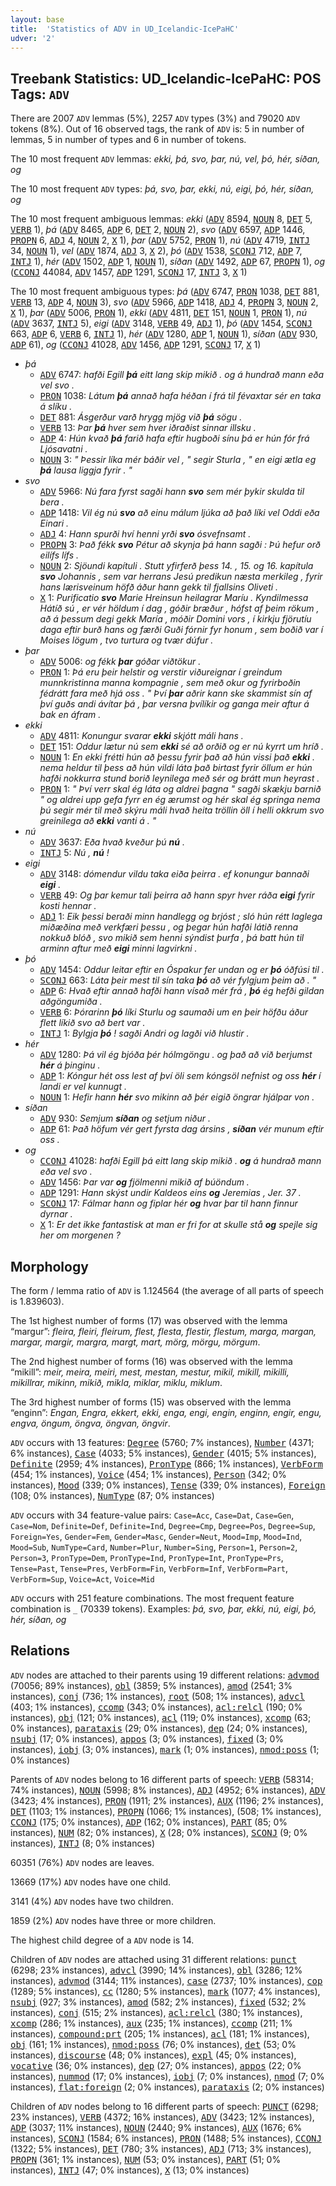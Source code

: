 ```yaml
---
layout: base
title:  'Statistics of ADV in UD_Icelandic-IcePaHC'
udver: '2'
---
```


## Treebank Statistics: UD_Icelandic-IcePaHC: POS Tags: `ADV`

There are 2007 `ADV` lemmas (5%), 2257 `ADV` types (3%) and 79020 `ADV` tokens (8%).
Out of 16 observed tags, the rank of `ADV` is: 5 in number of lemmas, 5 in number of types and 6 in number of tokens.

The 10 most frequent `ADV` lemmas: <em>ekki, þá, svo, þar, nú, vel, þó, hér, síðan, og</em>

The 10 most frequent `ADV` types:  <em>þá, svo, þar, ekki, nú, eigi, þó, hér, síðan, og</em>

The 10 most frequent ambiguous lemmas: <em>ekki</em> (<tt><a href="is_icepahc-pos-ADV.html">ADV</a></tt> 8594, <tt><a href="is_icepahc-pos-NOUN.html">NOUN</a></tt> 8, <tt><a href="is_icepahc-pos-DET.html">DET</a></tt> 5, <tt><a href="is_icepahc-pos-VERB.html">VERB</a></tt> 1), <em>þá</em> (<tt><a href="is_icepahc-pos-ADV.html">ADV</a></tt> 8465, <tt><a href="is_icepahc-pos-ADP.html">ADP</a></tt> 6, <tt><a href="is_icepahc-pos-DET.html">DET</a></tt> 2, <tt><a href="is_icepahc-pos-NOUN.html">NOUN</a></tt> 2), <em>svo</em> (<tt><a href="is_icepahc-pos-ADV.html">ADV</a></tt> 6597, <tt><a href="is_icepahc-pos-ADP.html">ADP</a></tt> 1446, <tt><a href="is_icepahc-pos-PROPN.html">PROPN</a></tt> 6, <tt><a href="is_icepahc-pos-ADJ.html">ADJ</a></tt> 4, <tt><a href="is_icepahc-pos-NOUN.html">NOUN</a></tt> 2, <tt><a href="is_icepahc-pos-X.html">X</a></tt> 1), <em>þar</em> (<tt><a href="is_icepahc-pos-ADV.html">ADV</a></tt> 5752, <tt><a href="is_icepahc-pos-PRON.html">PRON</a></tt> 1), <em>nú</em> (<tt><a href="is_icepahc-pos-ADV.html">ADV</a></tt> 4719, <tt><a href="is_icepahc-pos-INTJ.html">INTJ</a></tt> 34, <tt><a href="is_icepahc-pos-NOUN.html">NOUN</a></tt> 1), <em>vel</em> (<tt><a href="is_icepahc-pos-ADV.html">ADV</a></tt> 1874, <tt><a href="is_icepahc-pos-ADJ.html">ADJ</a></tt> 3, <tt><a href="is_icepahc-pos-X.html">X</a></tt> 2), <em>þó</em> (<tt><a href="is_icepahc-pos-ADV.html">ADV</a></tt> 1538, <tt><a href="is_icepahc-pos-SCONJ.html">SCONJ</a></tt> 712, <tt><a href="is_icepahc-pos-ADP.html">ADP</a></tt> 7, <tt><a href="is_icepahc-pos-INTJ.html">INTJ</a></tt> 1), <em>hér</em> (<tt><a href="is_icepahc-pos-ADV.html">ADV</a></tt> 1502, <tt><a href="is_icepahc-pos-ADP.html">ADP</a></tt> 1, <tt><a href="is_icepahc-pos-NOUN.html">NOUN</a></tt> 1), <em>síðan</em> (<tt><a href="is_icepahc-pos-ADV.html">ADV</a></tt> 1492, <tt><a href="is_icepahc-pos-ADP.html">ADP</a></tt> 67, <tt><a href="is_icepahc-pos-PROPN.html">PROPN</a></tt> 1), <em>og</em> (<tt><a href="is_icepahc-pos-CCONJ.html">CCONJ</a></tt> 44084, <tt><a href="is_icepahc-pos-ADV.html">ADV</a></tt> 1457, <tt><a href="is_icepahc-pos-ADP.html">ADP</a></tt> 1291, <tt><a href="is_icepahc-pos-SCONJ.html">SCONJ</a></tt> 17, <tt><a href="is_icepahc-pos-INTJ.html">INTJ</a></tt> 3, <tt><a href="is_icepahc-pos-X.html">X</a></tt> 1)

The 10 most frequent ambiguous types:  <em>þá</em> (<tt><a href="is_icepahc-pos-ADV.html">ADV</a></tt> 6747, <tt><a href="is_icepahc-pos-PRON.html">PRON</a></tt> 1038, <tt><a href="is_icepahc-pos-DET.html">DET</a></tt> 881, <tt><a href="is_icepahc-pos-VERB.html">VERB</a></tt> 13, <tt><a href="is_icepahc-pos-ADP.html">ADP</a></tt> 4, <tt><a href="is_icepahc-pos-NOUN.html">NOUN</a></tt> 3), <em>svo</em> (<tt><a href="is_icepahc-pos-ADV.html">ADV</a></tt> 5966, <tt><a href="is_icepahc-pos-ADP.html">ADP</a></tt> 1418, <tt><a href="is_icepahc-pos-ADJ.html">ADJ</a></tt> 4, <tt><a href="is_icepahc-pos-PROPN.html">PROPN</a></tt> 3, <tt><a href="is_icepahc-pos-NOUN.html">NOUN</a></tt> 2, <tt><a href="is_icepahc-pos-X.html">X</a></tt> 1), <em>þar</em> (<tt><a href="is_icepahc-pos-ADV.html">ADV</a></tt> 5006, <tt><a href="is_icepahc-pos-PRON.html">PRON</a></tt> 1), <em>ekki</em> (<tt><a href="is_icepahc-pos-ADV.html">ADV</a></tt> 4811, <tt><a href="is_icepahc-pos-DET.html">DET</a></tt> 151, <tt><a href="is_icepahc-pos-NOUN.html">NOUN</a></tt> 1, <tt><a href="is_icepahc-pos-PRON.html">PRON</a></tt> 1), <em>nú</em> (<tt><a href="is_icepahc-pos-ADV.html">ADV</a></tt> 3637, <tt><a href="is_icepahc-pos-INTJ.html">INTJ</a></tt> 5), <em>eigi</em> (<tt><a href="is_icepahc-pos-ADV.html">ADV</a></tt> 3148, <tt><a href="is_icepahc-pos-VERB.html">VERB</a></tt> 49, <tt><a href="is_icepahc-pos-ADJ.html">ADJ</a></tt> 1), <em>þó</em> (<tt><a href="is_icepahc-pos-ADV.html">ADV</a></tt> 1454, <tt><a href="is_icepahc-pos-SCONJ.html">SCONJ</a></tt> 663, <tt><a href="is_icepahc-pos-ADP.html">ADP</a></tt> 6, <tt><a href="is_icepahc-pos-VERB.html">VERB</a></tt> 6, <tt><a href="is_icepahc-pos-INTJ.html">INTJ</a></tt> 1), <em>hér</em> (<tt><a href="is_icepahc-pos-ADV.html">ADV</a></tt> 1280, <tt><a href="is_icepahc-pos-ADP.html">ADP</a></tt> 1, <tt><a href="is_icepahc-pos-NOUN.html">NOUN</a></tt> 1), <em>síðan</em> (<tt><a href="is_icepahc-pos-ADV.html">ADV</a></tt> 930, <tt><a href="is_icepahc-pos-ADP.html">ADP</a></tt> 61), <em>og</em> (<tt><a href="is_icepahc-pos-CCONJ.html">CCONJ</a></tt> 41028, <tt><a href="is_icepahc-pos-ADV.html">ADV</a></tt> 1456, <tt><a href="is_icepahc-pos-ADP.html">ADP</a></tt> 1291, <tt><a href="is_icepahc-pos-SCONJ.html">SCONJ</a></tt> 17, <tt><a href="is_icepahc-pos-X.html">X</a></tt> 1)


* <em>þá</em>
  * <tt><a href="is_icepahc-pos-ADV.html">ADV</a></tt> 6747: <em>hafði Egill <b>þá</b> eitt lang skip mikið . og á hundrað mann eða vel svo .</em>
  * <tt><a href="is_icepahc-pos-PRON.html">PRON</a></tt> 1038: <em>Látum <b>þá</b> annað hafa héðan í frá til févaxtar sér en taka á slíku .</em>
  * <tt><a href="is_icepahc-pos-DET.html">DET</a></tt> 881: <em>Ásgerður varð hrygg mjög við <b>þá</b> sögu .</em>
  * <tt><a href="is_icepahc-pos-VERB.html">VERB</a></tt> 13: <em>Þar <b>þá</b> hver sem hver iðraðist sinnar illsku .</em>
  * <tt><a href="is_icepahc-pos-ADP.html">ADP</a></tt> 4: <em>Hún kvað <b>þá</b> farið hafa eftir hugboði sínu þá er hún fór frá Ljósavatni .</em>
  * <tt><a href="is_icepahc-pos-NOUN.html">NOUN</a></tt> 3: <em>" Þessir líka mér báðir vel , " segir Sturla , " en eigi ætla eg <b>þá</b> lausa liggja fyrir . "</em>
* <em>svo</em>
  * <tt><a href="is_icepahc-pos-ADV.html">ADV</a></tt> 5966: <em>Nú fara fyrst sagði hann <b>svo</b> sem mér þykir skulda til bera .</em>
  * <tt><a href="is_icepahc-pos-ADP.html">ADP</a></tt> 1418: <em>Vil ég nú <b>svo</b> að einu málum ljúka að það líki vel Oddi eða Einari .</em>
  * <tt><a href="is_icepahc-pos-ADJ.html">ADJ</a></tt> 4: <em>Hann spurði hví henni yrði <b>svo</b> ósvefnsamt .</em>
  * <tt><a href="is_icepahc-pos-PROPN.html">PROPN</a></tt> 3: <em>Það fékk <b>svo</b> Pétur að skynja þá hann sagði : Þú hefur orð eilífs lífs .</em>
  * <tt><a href="is_icepahc-pos-NOUN.html">NOUN</a></tt> 2: <em>Sjöundi kapítuli . Stutt yfirferð þess 14. , 15. og 16. kapítula <b>svo</b> Johannis , sem var herrans Jesú predikun næsta merkileg , fyrir hans lærisveinum höfð áður hann gekk til fjallsins Oliveti .</em>
  * <tt><a href="is_icepahc-pos-X.html">X</a></tt> 1: <em>Purificatio <b>svo</b> Marie Hreinsun heilagrar Maríu . Kyndilmessa Hátíð sú , er vér höldum í dag , góðir bræður , hófst af þeim rökum , að á þessum degi gekk María , móðir Domini vors , í kirkju fjörutíu daga eftir burð hans og færði Guði fórnir fyr honum , sem boðið var í Moises lögum , tvo turtura og tvær dúfur .</em>
* <em>þar</em>
  * <tt><a href="is_icepahc-pos-ADV.html">ADV</a></tt> 5006: <em>og fékk <b>þar</b> góðar viðtökur .</em>
  * <tt><a href="is_icepahc-pos-PRON.html">PRON</a></tt> 1: <em>Þá eru þeir helstir og verstir viðureignar í greindum munnkristinna manna kompagnie , sem með okur og fyrirboðin fédrátt fara með hjá oss . " Því <b>þar</b> aðrir kann ske skammist sín af því guðs andi ávítar þá , þar versna þvílíkir og ganga meir aftur á bak en áfram .</em>
* <em>ekki</em>
  * <tt><a href="is_icepahc-pos-ADV.html">ADV</a></tt> 4811: <em>Konungur svarar <b>ekki</b> skjótt máli hans .</em>
  * <tt><a href="is_icepahc-pos-DET.html">DET</a></tt> 151: <em>Oddur lætur nú sem <b>ekki</b> sé að orðið og er nú kyrrt um hríð .</em>
  * <tt><a href="is_icepahc-pos-NOUN.html">NOUN</a></tt> 1: <em>En ekki frétti hún að þessu fyrir það að hún vissi það <b>ekki</b> . nema heldur til þess að hún vildi láta það birtast fyrir öllum er hún hafði nokkurra stund borið leynilega með sér og brátt mun heyrast .</em>
  * <tt><a href="is_icepahc-pos-PRON.html">PRON</a></tt> 1: <em>" Því verr skal ég láta og aldrei þagna " sagði skækju barnið " og aldrei upp gefa fyrr en ég ærumst og hér skal ég springa nema þú segir mér til með skýru máli hvað heita tröllin öll í helli okkrum svo greinilega að <b>ekki</b> vanti á . "</em>
* <em>nú</em>
  * <tt><a href="is_icepahc-pos-ADV.html">ADV</a></tt> 3637: <em>Eða hvað kveður þú <b>nú</b> .</em>
  * <tt><a href="is_icepahc-pos-INTJ.html">INTJ</a></tt> 5: <em>Nú , <b>nú</b> !</em>
* <em>eigi</em>
  * <tt><a href="is_icepahc-pos-ADV.html">ADV</a></tt> 3148: <em>dómendur vildu taka eiða þeirra . ef konungur bannaði <b>eigi</b> .</em>
  * <tt><a href="is_icepahc-pos-VERB.html">VERB</a></tt> 49: <em>Og þar kemur tali þeirra að hann spyr hver ráða <b>eigi</b> fyrir kosti hennar .</em>
  * <tt><a href="is_icepahc-pos-ADJ.html">ADJ</a></tt> 1: <em>Eik þessi beraði minn handlegg og brjóst ; sló hún rétt laglega miðæðina með verkfæri þessu , og þegar hún hafði látið renna nokkuð blóð , svo mikið sem henni sýndist þurfa , þá batt hún til arminn aftur með <b>eigi</b> minni lagvirkni .</em>
* <em>þó</em>
  * <tt><a href="is_icepahc-pos-ADV.html">ADV</a></tt> 1454: <em>Oddur leitar eftir en Óspakur fer undan og er <b>þó</b> óðfúsi til .</em>
  * <tt><a href="is_icepahc-pos-SCONJ.html">SCONJ</a></tt> 663: <em>Láta þeir mest til sín taka <b>þó</b> að vér fylgjum þeim að . "</em>
  * <tt><a href="is_icepahc-pos-ADP.html">ADP</a></tt> 6: <em>Hvað eftir annað hafði hann vísað mér frá , <b>þó</b> ég hefði gildan aðgöngumiða .</em>
  * <tt><a href="is_icepahc-pos-VERB.html">VERB</a></tt> 6: <em>Þórarinn <b>þó</b> líki Sturlu og saumaði um en þeir höfðu áður flett líkið svo að bert var .</em>
  * <tt><a href="is_icepahc-pos-INTJ.html">INTJ</a></tt> 1: <em>Bylgja <b>þó</b> ! sagði Andri og lagði við hlustir .</em>
* <em>hér</em>
  * <tt><a href="is_icepahc-pos-ADV.html">ADV</a></tt> 1280: <em>Þá vil ég bjóða þér hólmgöngu . og það að við berjumst <b>hér</b> á þinginu .</em>
  * <tt><a href="is_icepahc-pos-ADP.html">ADP</a></tt> 1: <em>Kóngur hét oss lest af því öli sem kóngsöl nefnist og oss <b>hér</b> í landi er vel kunnugt .</em>
  * <tt><a href="is_icepahc-pos-NOUN.html">NOUN</a></tt> 1: <em>Hefir hann <b>hér</b> svo mikinn að þér eigið öngrar hjálpar von .</em>
* <em>síðan</em>
  * <tt><a href="is_icepahc-pos-ADV.html">ADV</a></tt> 930: <em>Semjum <b>síðan</b> og setjum niður .</em>
  * <tt><a href="is_icepahc-pos-ADP.html">ADP</a></tt> 61: <em>Það höfum vér gert fyrsta dag ársins , <b>síðan</b> vér munum eftir oss .</em>
* <em>og</em>
  * <tt><a href="is_icepahc-pos-CCONJ.html">CCONJ</a></tt> 41028: <em>hafði Egill þá eitt lang skip mikið . <b>og</b> á hundrað mann eða vel svo .</em>
  * <tt><a href="is_icepahc-pos-ADV.html">ADV</a></tt> 1456: <em>Þar var <b>og</b> fjölmenni mikið af búöndum .</em>
  * <tt><a href="is_icepahc-pos-ADP.html">ADP</a></tt> 1291: <em>Hann skýst undir Kaldeos eins <b>og</b> Jeremias , Jer. 37 .</em>
  * <tt><a href="is_icepahc-pos-SCONJ.html">SCONJ</a></tt> 17: <em>Fálmar hann og fiplar hér <b>og</b> hvar þar til hann finnur dyrnar .</em>
  * <tt><a href="is_icepahc-pos-X.html">X</a></tt> 1: <em>Er det ikke fantastisk at man er fri for at skulle stå <b>og</b> spejle sig her om morgenen ?</em>

## Morphology

The form / lemma ratio of `ADV` is 1.124564 (the average of all parts of speech is 1.839603).

The 1st highest number of forms (17) was observed with the lemma “margur”: <em>fleira, fleiri, fleirum, flest, flesta, flestir, flestum, marga, margan, margar, margir, margra, margt, mart, mörg, mörgu, mörgum</em>.

The 2nd highest number of forms (16) was observed with the lemma “mikill”: <em>meir, meira, meiri, mest, mestan, mestur, mikil, mikill, mikilli, mikillrar, mikinn, mikið, mikla, miklar, miklu, miklum</em>.

The 3rd highest number of forms (15) was observed with the lemma “enginn”: <em>Engan, Engra, ekkert, ekki, enga, engi, engin, enginn, engir, engu, engva, öngum, öngva, öngvan, öngvir</em>.

`ADV` occurs with 13 features: <tt><a href="is_icepahc-feat-Degree.html">Degree</a></tt> (5760; 7% instances), <tt><a href="is_icepahc-feat-Number.html">Number</a></tt> (4371; 6% instances), <tt><a href="is_icepahc-feat-Case.html">Case</a></tt> (4033; 5% instances), <tt><a href="is_icepahc-feat-Gender.html">Gender</a></tt> (4015; 5% instances), <tt><a href="is_icepahc-feat-Definite.html">Definite</a></tt> (2959; 4% instances), <tt><a href="is_icepahc-feat-PronType.html">PronType</a></tt> (866; 1% instances), <tt><a href="is_icepahc-feat-VerbForm.html">VerbForm</a></tt> (454; 1% instances), <tt><a href="is_icepahc-feat-Voice.html">Voice</a></tt> (454; 1% instances), <tt><a href="is_icepahc-feat-Person.html">Person</a></tt> (342; 0% instances), <tt><a href="is_icepahc-feat-Mood.html">Mood</a></tt> (339; 0% instances), <tt><a href="is_icepahc-feat-Tense.html">Tense</a></tt> (339; 0% instances), <tt><a href="is_icepahc-feat-Foreign.html">Foreign</a></tt> (108; 0% instances), <tt><a href="is_icepahc-feat-NumType.html">NumType</a></tt> (87; 0% instances)

`ADV` occurs with 34 feature-value pairs: `Case=Acc`, `Case=Dat`, `Case=Gen`, `Case=Nom`, `Definite=Def`, `Definite=Ind`, `Degree=Cmp`, `Degree=Pos`, `Degree=Sup`, `Foreign=Yes`, `Gender=Fem`, `Gender=Masc`, `Gender=Neut`, `Mood=Imp`, `Mood=Ind`, `Mood=Sub`, `NumType=Card`, `Number=Plur`, `Number=Sing`, `Person=1`, `Person=2`, `Person=3`, `PronType=Dem`, `PronType=Ind`, `PronType=Int`, `PronType=Prs`, `Tense=Past`, `Tense=Pres`, `VerbForm=Fin`, `VerbForm=Inf`, `VerbForm=Part`, `VerbForm=Sup`, `Voice=Act`, `Voice=Mid`

`ADV` occurs with 251 feature combinations.
The most frequent feature combination is `_` (70339 tokens).
Examples: <em>þá, svo, þar, ekki, nú, eigi, þó, hér, síðan, og</em>


## Relations

`ADV` nodes are attached to their parents using 19 different relations: <tt><a href="is_icepahc-dep-advmod.html">advmod</a></tt> (70056; 89% instances), <tt><a href="is_icepahc-dep-obl.html">obl</a></tt> (3859; 5% instances), <tt><a href="is_icepahc-dep-amod.html">amod</a></tt> (2541; 3% instances), <tt><a href="is_icepahc-dep-conj.html">conj</a></tt> (736; 1% instances), <tt><a href="is_icepahc-dep-root.html">root</a></tt> (508; 1% instances), <tt><a href="is_icepahc-dep-advcl.html">advcl</a></tt> (403; 1% instances), <tt><a href="is_icepahc-dep-ccomp.html">ccomp</a></tt> (343; 0% instances), <tt><a href="is_icepahc-dep-acl-relcl.html">acl:relcl</a></tt> (190; 0% instances), <tt><a href="is_icepahc-dep-obj.html">obj</a></tt> (121; 0% instances), <tt><a href="is_icepahc-dep-acl.html">acl</a></tt> (119; 0% instances), <tt><a href="is_icepahc-dep-xcomp.html">xcomp</a></tt> (63; 0% instances), <tt><a href="is_icepahc-dep-parataxis.html">parataxis</a></tt> (29; 0% instances), <tt><a href="is_icepahc-dep-dep.html">dep</a></tt> (24; 0% instances), <tt><a href="is_icepahc-dep-nsubj.html">nsubj</a></tt> (17; 0% instances), <tt><a href="is_icepahc-dep-appos.html">appos</a></tt> (3; 0% instances), <tt><a href="is_icepahc-dep-fixed.html">fixed</a></tt> (3; 0% instances), <tt><a href="is_icepahc-dep-iobj.html">iobj</a></tt> (3; 0% instances), <tt><a href="is_icepahc-dep-mark.html">mark</a></tt> (1; 0% instances), <tt><a href="is_icepahc-dep-nmod-poss.html">nmod:poss</a></tt> (1; 0% instances)

Parents of `ADV` nodes belong to 16 different parts of speech: <tt><a href="is_icepahc-pos-VERB.html">VERB</a></tt> (58314; 74% instances), <tt><a href="is_icepahc-pos-NOUN.html">NOUN</a></tt> (5998; 8% instances), <tt><a href="is_icepahc-pos-ADJ.html">ADJ</a></tt> (4952; 6% instances), <tt><a href="is_icepahc-pos-ADV.html">ADV</a></tt> (3423; 4% instances), <tt><a href="is_icepahc-pos-PRON.html">PRON</a></tt> (1911; 2% instances), <tt><a href="is_icepahc-pos-AUX.html">AUX</a></tt> (1196; 2% instances), <tt><a href="is_icepahc-pos-DET.html">DET</a></tt> (1103; 1% instances), <tt><a href="is_icepahc-pos-PROPN.html">PROPN</a></tt> (1066; 1% instances),  (508; 1% instances), <tt><a href="is_icepahc-pos-CCONJ.html">CCONJ</a></tt> (175; 0% instances), <tt><a href="is_icepahc-pos-ADP.html">ADP</a></tt> (162; 0% instances), <tt><a href="is_icepahc-pos-PART.html">PART</a></tt> (85; 0% instances), <tt><a href="is_icepahc-pos-NUM.html">NUM</a></tt> (82; 0% instances), <tt><a href="is_icepahc-pos-X.html">X</a></tt> (28; 0% instances), <tt><a href="is_icepahc-pos-SCONJ.html">SCONJ</a></tt> (9; 0% instances), <tt><a href="is_icepahc-pos-INTJ.html">INTJ</a></tt> (8; 0% instances)

60351 (76%) `ADV` nodes are leaves.

13669 (17%) `ADV` nodes have one child.

3141 (4%) `ADV` nodes have two children.

1859 (2%) `ADV` nodes have three or more children.

The highest child degree of a `ADV` node is 14.

Children of `ADV` nodes are attached using 31 different relations: <tt><a href="is_icepahc-dep-punct.html">punct</a></tt> (6298; 23% instances), <tt><a href="is_icepahc-dep-advcl.html">advcl</a></tt> (3990; 14% instances), <tt><a href="is_icepahc-dep-obl.html">obl</a></tt> (3286; 12% instances), <tt><a href="is_icepahc-dep-advmod.html">advmod</a></tt> (3144; 11% instances), <tt><a href="is_icepahc-dep-case.html">case</a></tt> (2737; 10% instances), <tt><a href="is_icepahc-dep-cop.html">cop</a></tt> (1289; 5% instances), <tt><a href="is_icepahc-dep-cc.html">cc</a></tt> (1280; 5% instances), <tt><a href="is_icepahc-dep-mark.html">mark</a></tt> (1077; 4% instances), <tt><a href="is_icepahc-dep-nsubj.html">nsubj</a></tt> (927; 3% instances), <tt><a href="is_icepahc-dep-amod.html">amod</a></tt> (582; 2% instances), <tt><a href="is_icepahc-dep-fixed.html">fixed</a></tt> (532; 2% instances), <tt><a href="is_icepahc-dep-conj.html">conj</a></tt> (515; 2% instances), <tt><a href="is_icepahc-dep-acl-relcl.html">acl:relcl</a></tt> (380; 1% instances), <tt><a href="is_icepahc-dep-xcomp.html">xcomp</a></tt> (286; 1% instances), <tt><a href="is_icepahc-dep-aux.html">aux</a></tt> (235; 1% instances), <tt><a href="is_icepahc-dep-ccomp.html">ccomp</a></tt> (211; 1% instances), <tt><a href="is_icepahc-dep-compound-prt.html">compound:prt</a></tt> (205; 1% instances), <tt><a href="is_icepahc-dep-acl.html">acl</a></tt> (181; 1% instances), <tt><a href="is_icepahc-dep-obj.html">obj</a></tt> (161; 1% instances), <tt><a href="is_icepahc-dep-nmod-poss.html">nmod:poss</a></tt> (76; 0% instances), <tt><a href="is_icepahc-dep-det.html">det</a></tt> (53; 0% instances), <tt><a href="is_icepahc-dep-discourse.html">discourse</a></tt> (48; 0% instances), <tt><a href="is_icepahc-dep-expl.html">expl</a></tt> (45; 0% instances), <tt><a href="is_icepahc-dep-vocative.html">vocative</a></tt> (36; 0% instances), <tt><a href="is_icepahc-dep-dep.html">dep</a></tt> (27; 0% instances), <tt><a href="is_icepahc-dep-appos.html">appos</a></tt> (22; 0% instances), <tt><a href="is_icepahc-dep-nummod.html">nummod</a></tt> (17; 0% instances), <tt><a href="is_icepahc-dep-iobj.html">iobj</a></tt> (7; 0% instances), <tt><a href="is_icepahc-dep-nmod.html">nmod</a></tt> (7; 0% instances), <tt><a href="is_icepahc-dep-flat-foreign.html">flat:foreign</a></tt> (2; 0% instances), <tt><a href="is_icepahc-dep-parataxis.html">parataxis</a></tt> (2; 0% instances)

Children of `ADV` nodes belong to 16 different parts of speech: <tt><a href="is_icepahc-pos-PUNCT.html">PUNCT</a></tt> (6298; 23% instances), <tt><a href="is_icepahc-pos-VERB.html">VERB</a></tt> (4372; 16% instances), <tt><a href="is_icepahc-pos-ADV.html">ADV</a></tt> (3423; 12% instances), <tt><a href="is_icepahc-pos-ADP.html">ADP</a></tt> (3037; 11% instances), <tt><a href="is_icepahc-pos-NOUN.html">NOUN</a></tt> (2440; 9% instances), <tt><a href="is_icepahc-pos-AUX.html">AUX</a></tt> (1676; 6% instances), <tt><a href="is_icepahc-pos-SCONJ.html">SCONJ</a></tt> (1584; 6% instances), <tt><a href="is_icepahc-pos-PRON.html">PRON</a></tt> (1488; 5% instances), <tt><a href="is_icepahc-pos-CCONJ.html">CCONJ</a></tt> (1322; 5% instances), <tt><a href="is_icepahc-pos-DET.html">DET</a></tt> (780; 3% instances), <tt><a href="is_icepahc-pos-ADJ.html">ADJ</a></tt> (713; 3% instances), <tt><a href="is_icepahc-pos-PROPN.html">PROPN</a></tt> (361; 1% instances), <tt><a href="is_icepahc-pos-NUM.html">NUM</a></tt> (53; 0% instances), <tt><a href="is_icepahc-pos-PART.html">PART</a></tt> (51; 0% instances), <tt><a href="is_icepahc-pos-INTJ.html">INTJ</a></tt> (47; 0% instances), <tt><a href="is_icepahc-pos-X.html">X</a></tt> (13; 0% instances)

